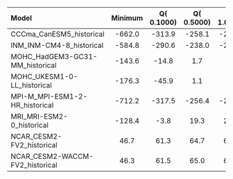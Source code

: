 Model | Minimum | Q( 0.1000) | Q( 0.5000) | Q( 1.0000) | Q(    5.0) | Q(   10.0) | Q(   25.0) | Q(   50.0) | Q(   75.0) | Q(   90.0) | Q(   95.0) | Q(   99.0) | Q(   99.5) | Q(   99.9) | Maximum
 :-- |  :--:  |  :--:  |  :--:  |  :--:  |  :--:  |  :--:  |  :--:  |  :--:  |  :--:  |  :--:  |  :--:  |  :--:  |  :--:  |  :--:  |  :--: 
CCCma_CanESM5_historical |  -662.0 |  -313.9 |  -258.1 |  -225.4 |  -126.2 |   -68.0 |    40.2 |    96.7 |   148.6 |   198.3 |   228.4 |   286.9 |   307.1 |   340.3 |   720.2
INM_INM-CM4-8_historical |  -584.8 |  -290.6 |  -238.0 |  -207.6 |  -114.9 |   -60.2 |    38.6 |    91.3 |   135.1 |   178.1 |   202.5 |   245.7 |   260.4 |   286.7 |   575.1
MOHC_HadGEM3-GC31-MM_historical |  -143.6 |   -14.8 |     1.7 |     4.2 |    22.7 |    45.0 |    86.0 |   120.2 |   165.0 |   207.0 |   231.8 |   275.1 |   289.0 |   308.4 |   549.4
MOHC_UKESM1-0-LL_historical |  -176.3 |   -45.9 |     1.1 |     3.8 |    23.6 |    47.5 |    85.8 |   120.6 |   167.0 |   209.7 |   234.3 |   277.6 |   291.6 |   310.8 |   578.5
MPI-M_MPI-ESM1-2-HR_historical |  -712.2 |  -317.5 |  -256.4 |  -221.5 |  -118.1 |   -63.3 |    33.5 |    98.4 |   143.5 |   189.8 |   216.7 |   264.5 |   280.3 |   305.4 |   556.2
MRI_MRI-ESM2-0_historical |  -128.4 |    -3.8 |    19.3 |    24.8 |    47.1 |    66.4 |    94.6 |   124.3 |   166.0 |   206.0 |   229.4 |   270.9 |   284.0 |   301.3 |   555.1
NCAR_CESM2-FV2_historical |    46.7 |    61.3 |    64.7 |    67.0 |    75.6 |    83.4 |   102.3 |   137.7 |   182.2 |   221.9 |   244.9 |   284.8 |   297.1 |   312.9 |   552.1
NCAR_CESM2-WACCM-FV2_historical |    46.3 |    61.5 |    65.0 |    67.2 |    75.8 |    83.7 |   102.8 |   138.3 |   182.4 |   221.9 |   244.9 |   284.5 |   296.8 |   312.6 |   553.2
